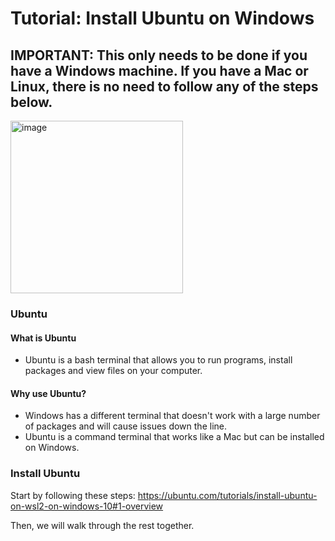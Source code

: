 # Tutorial: Install Ubuntu on Windows

## IMPORTANT: This only needs to be done if you have a Windows machine. If you have a Mac or Linux, there is no need to follow any of the steps below. 

<img width="276" alt="image" src="https://assets.ubuntu.com/v1/8dd99b80-ubuntu-logo14.png">

### Ubuntu
#### What is Ubuntu
- Ubuntu is a bash terminal that allows you to run programs, install packages and view files on your computer.
#### Why use Ubuntu?
- Windows has a different terminal that doesn't work with a large number of packages and will cause issues down the line. 
- Ubuntu is a command terminal that works like a Mac but can be installed on Windows. 

### Install Ubuntu

Start by following these steps: https://ubuntu.com/tutorials/install-ubuntu-on-wsl2-on-windows-10#1-overview

Then, we will walk through the rest together. 
